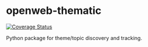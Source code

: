 # openweb-thematic
[![Coverage Status](https://coveralls.io/repos/github/openweb-ai/thematic/badge.svg?branch=main)](https://coveralls.io/github/openweb-ai/thematic?branch=main)

Python package for theme/topic discovery and tracking.